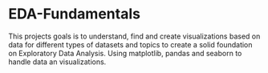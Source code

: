 # EDA-Fundamentals
This projects goals is to understand, find and create visualizations based on data for different types of datasets and topics to create a solid foundation on Exploratory Data Analysis. Using matplotlib, pandas and seaborn to handle data an visualizations.
